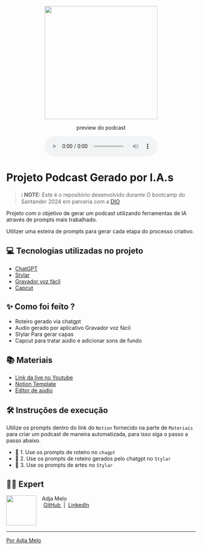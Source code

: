 <p align="center">
<img 
    src="./assets/cover.png"
    width="300"
/>
</p>

</a>
</p>

<p align="center">
    preview do podcast
</p>

<div align="center">
    <audio src="output/podcast_editado.MP3" controls title="Podcast editado"></audio>
</div>

# Projeto Podcast Gerado por I.A.s


 > ℹ️ **NOTE:** Este é o repositório desenvolvido durante O bootcamp do Santander 2024 em parceria com a [DIO](https://dio.me) 

Projeto com o objetivo de gerar um podcast utilizando ferramentas de IA através de prompts mais trabalhado.

Utilizer uma esteira de prompts para gerar cada etapa do processo criativo.

## 💻 Tecnologias utilizadas no projeto

- [ChatGPT](https://chat.openai.com/) 
- [Stylar](https://www.stylar.ai/canvas?id=11011957)
- [Gravador voz fácil](app)
- [Capcut](https://www.capcut.com/pt-br/)

## ✨ Como foi feito ?

- Roteiro gerado via chatgpt
- Audio gerado por aplicativo Gravador voz fácil
- Stylar Para gerar capas
- Capcut para tratar aúdio e adicionar sons de fundo

## 📚 Materiais

- [Link da live no Youtube](https://www.youtube.com)
- [Notion Template](https://placid-corn-e2b.notion.site/PAS-Podcast-AI-Studio-b6a98ab8ed6d43fba6dd8ee6e44f8903)
- [Editor de aúdio](https://www.capcut.com/editor?from_page=landing_page&__action_from=picture_V%C3%ADdeos%20profissionais%20em%20minutos,%20n%C3%A3o%20em%20horas.)


## 🛠️ Instruções de execução

Utilize os prompts dentro do link do `Notion` fornecido na parte de `Materiais` para criar um podcast de maneira automatizada, para isso siga o passo a passo abaixo.

- 🤖 1. Use os prompts de roteiro no `chagpt`
- 🤖 2. Use os prompts de roteiro gerados pelo chatgpt no  `Stylar`
- 🤖 3. Use os prompts de artes no `Stylar`

## 👨‍💻 Expert

<p>
    <img 
      align=left 
      margin=10 
      width=80 
      src="https://avatars.githubusercontent.com/u/127911046?s=400&u=dd2028cacb4a55bdfa137fd4bc60a94ccd821bb7&v=4"
    />
    <p>&nbsp&nbsp&nbspAdja Melo<br>
    &nbsp&nbsp&nbsp
    <a 
        href="https://github.com/adja-18">
        GitHub
    </a>
    &nbsp;|&nbsp;
    <a 
        href="https://www.linkedin.com/in/adja-melo-717b0b1a0/?originalSubdomain=br">
        LinkedIn
   
</p>
<br/><br/>
<p>

---

 Por [Adja Melo](https://github.com/felipeAguiarCode)